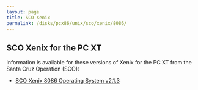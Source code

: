 ```yaml
---
layout: page
title: SCO Xenix
permalink: /disks/pcx86/unix/sco/xenix/8086/
---
```


SCO Xenix for the PC XT
---

Information is available for these versions of Xenix for the PC XT from the Santa Cruz Operation (SCO):

* [SCO Xenix 8086 Operating System v2.1.3](2.1.3/)
